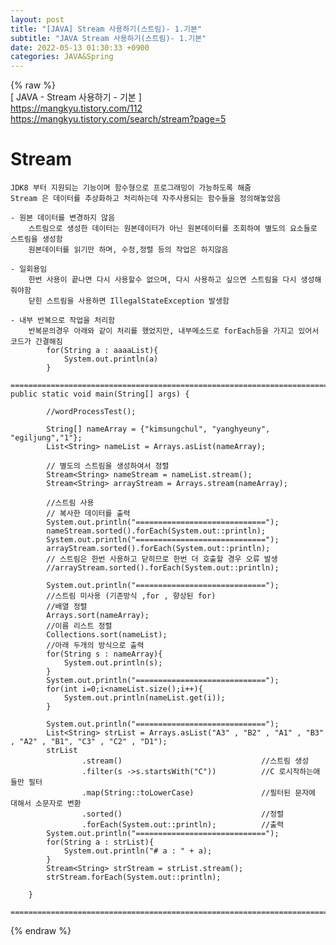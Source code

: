 ```yaml
---  
layout: post  
title: "[JAVA] Stream 사용하기(스트림)- 1.기본"  
subtitle: "JAVA Stream 사용하기(스트림)- 1.기본"  
date: 2022-05-13 01:30:33 +0900  
categories: JAVA&Spring  
---  
```

{% raw %}  
[ JAVA - Stream 사용하기 - 기본 ]  
	https://mangkyu.tistory.com/112  
	https://mangkyu.tistory.com/search/stream?page=5  
  
# Stream  
	JDK8 부터 지원되는 기능이며 함수형으로 프로그래밍이 가능하도록 해줌  
	Stream 은 데이터를 추상화하고 처리하는데 자주사용되는 함수들을 정의해놓았음  
  
	- 원본 데이터를 변경하지 않음  
		스트림으로 생성한 데이터는 원본데이터가 아닌 원본데이터를 조회하여 별도의 요소들로 스트림을 생성함  
		원본데이터를 읽기만 하며, 수정,정렬 등의 작업은 하지않음  
  
	- 일회용임  
		한번 사용이 끝나면 다시 사용할수 없으며, 다시 사용하고 싶으면 스트림을 다시 생성해줘야함  
		닫힌 스트림을 사용하면 IllegalStateException 발생함  
  
	- 내부 반복으로 작업을 처리함  
		반복문의경우 아래와 같이 처리를 했었지만, 내부메소드로 forEach등을 가지고 있어서 코드가 간결해짐  
			for(String a : aaaaList){  
				System.out.println(a)  
			}  
  
	=================================================================================================================  
	public static void main(String[] args) {  
  
			//wordProcessTest();  
  
			String[] nameArray = {"kimsungchul", "yanghyeuny", "egiljung","1"};  
			List<String> nameList = Arrays.asList(nameArray);  
  
			// 별도의 스트림을 생성하여서 정렬  
			Stream<String> nameStream = nameList.stream();  
			Stream<String> arrayStream = Arrays.stream(nameArray);  
  
			//스트림 사용  
			// 복사한 데이터를 출력  
			System.out.println("=============================");  
			nameStream.sorted().forEach(System.out::println);  
			System.out.println("=============================");  
			arrayStream.sorted().forEach(System.out::println);  
			// 스트림은 한번 사용하고 닫히므로 한번 더 호출할 경우 오류 발생  
			//arrayStream.sorted().forEach(System.out::println);  
  
			System.out.println("=============================");  
			//스트림 미사용 (기존방식 ,for , 향상된 for)  
			//배열 정렬  
			Arrays.sort(nameArray);  
			//이름 리스트 정렬  
			Collections.sort(nameList);  
			//아래 두개의 방식으로 출력  
			for(String s : nameArray){  
				System.out.println(s);  
			}  
			System.out.println("=============================");  
			for(int i=0;i<nameList.size();i++){  
				System.out.println(nameList.get(i));  
			}  
  
			System.out.println("=============================");  
			List<String> strList = Arrays.asList("A3" , "B2" , "A1" , "B3" , "A2" , "B1", "C3" , "C2" , "D1");  
			strList  
					.stream()                               //스트림 생성  
					.filter(s ->s.startsWith("C"))          //C 로시작하는애들만 필터  
					.map(String::toLowerCase)               //필터된 문자에 대해서 소문자로 변환  
					.sorted()                               //정렬  
					.forEach(System.out::println);          //출력  
			System.out.println("=============================");  
			for(String a : strList){  
				System.out.println("# a : " + a);  
			}  
			Stream<String> strStream = strList.stream();  
			strStream.forEach(System.out::println);  
  
		}  
  
	=================================================================================================================  
  
{% endraw %}